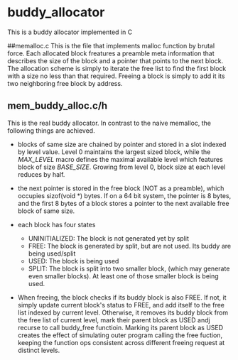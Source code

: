 # buddy_allocator
This is a buddy allocator implemented in C

##memalloc.c
This is the file that implements malloc function by brutal force. Each
allocated block freatures a preamble meta information that describes the size
of the block and a pointer that points to the next block. The allocation scheme
is simply to iterate the free list to find the first block with a size no less
than that required. Freeing a block is simply to add it its two neighboring
free block by address.

## mem_buddy_alloc.c/h
This is the real buddy allocator. In contrast to the naive memalloc, the
following things are achieved. 

+ blocks of same size are chained by pointer and stored in a slot indexed by
level value. Level 0 maintains the largest sized block, while the
<em>MAX_LEVEL</em>
macro defines the maximal available level which features block of size
<em>BASE_SIZE</em>. Growing from level 0, block size at each level reduces by half.

* the next pointer is stored in the free block (NOT as a preamble), which occupies sizof(void *)
bytes. If on a 64 bit system, the pointer is 8 bytes, and the first 8 bytes of
a block stores a pointer to the next available free block of same size. 

* each block has four states 
    * UNINITIALIZED: The block is not generated yet by split
    * FREE: The block is generated by split, but are not used. Its buddy are being used/split
    * USED: The block is being used
    * SPLIT: The block is split into two smaller block, (which may generate even smaller blocks). At least one of those smaller block is being used.

+ When freeing, the block checks if its buddy block is also FREE. If not, it
  simply update current block's status to FREE, and add itself to the free list
indexed by current level. Otherwise, it removes its buddy
block from the free list of current level, mark their parent block as USED andj
recurse to call buddy_free functioin. Marking its parent block as USED creates
the effect of simulating outer program calling the free fuction, keeping the
function ops consistent across different freeing request at distinct 
levels.
